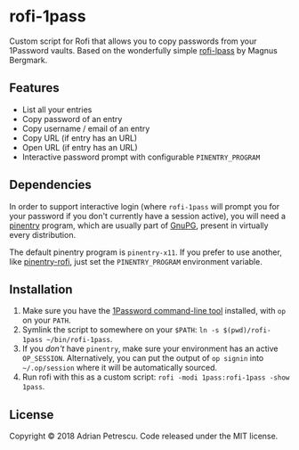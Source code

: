 # rofi-1pass

Custom script for Rofi that allows you to copy passwords from your 1Password vaults. Based on the
wonderfully simple [rofi-lpass](https://github.com/Mange/rofi-lpass) by Magnus Bergmark.

## Features

* List all your entries
* Copy password of an entry
* Copy username / email of an entry
* Copy URL (if entry has an URL)
* Open URL (if entry has an URL)
* Interactive password prompt with configurable `PINENTRY_PROGRAM`

## Dependencies

In order to support interactive login (where `rofi-1pass` will prompt you for your password if you
don't currently have a session active), you will need a [pinentry](https://www.gnupg.org/related_software/pinentry/index.html)
program, which are usually part of [GnuPG](https://www.gnupg.org/), present in virtually every distribution.

The default pinentry program is `pinentry-x11`. If you prefer to use another, like [pinentry-rofi](https://gist.github.com/sardemff7/759cbf956bea20d382a6128c641d2746),
just set the `PINENTRY_PROGRAM` environment variable.

## Installation

1. Make sure you have the [1Password command-line tool](https://support.1password.com/command-line-getting-started/)
installed, with `op` on your `PATH`.
2. Symlink the script to somewhere on your `$PATH`: `ln -s $(pwd)/rofi-1pass ~/bin/rofi-1pass`.
3. If you _don't_ have `pinentry`, make sure your environment has an active `OP_SESSION`.
Alternatively, you can put the output of `op signin` into `~/.op/session` where it will be
automatically sourced.
4. Run rofi with this as a custom script: `rofi -modi 1pass:rofi-1pass -show 1pass`.

## License

Copyright © 2018 Adrian Petrescu. Code released under the MIT license.
